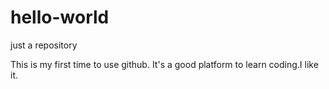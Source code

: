 # hello-world
just a repository

This is my first time to use github. It's a good platform to learn coding.I like it.
